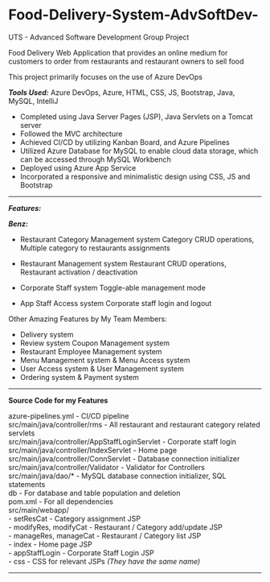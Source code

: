 # Food-Delivery-System-AdvSoftDev-
UTS - Advanced Software Development Group Project 

Food Delivery Web Application that provides an online medium for customers
to order from restaurants and restaurant owners to sell food

This project primarily focuses on the use of Azure DevOps

**_Tools Used:_**
Azure DevOps, Azure, HTML, CSS, JS, Bootstrap, Java, MySQL, IntelliJ

- Completed using Java Server Pages (JSP), Java Servlets on a Tomcat server
- Followed the MVC architecture
- Achieved CI/CD by utilizing Kanban Board, and Azure Pipelines
- Utilized Azure Database for MySQL to enable cloud data storage, which can be accessed through MySQL Workbench
- Deployed using Azure App Service
- Incorporated a responsive and minimalistic design using CSS, JS and Bootstrap

------------------------------------------------------------------

**_Features:_**

**_Benz:_** 
- Restaurant Category Management system 
Category CRUD operations, Multiple category to restaurants assignments

- Restaurant Management system
Restaurant CRUD operations, Restaurant activation / deactivation

- Corporate Staff system
Toggle-able management mode

- App Staff Access system
Corporate staff login and logout

Other Amazing Features by My Team Members:  
- Delivery system
- Review system Coupon Management system
- Restaurant Employee Management system
- Menu Management system & Menu Access system         
- User Access system & User Management system
- Ordering system & Payment system

------------------------------------------------------------------
**Source Code for my Features**

azure-pipelines.yml - CI/CD pipeline  
src/main/java/controller/rms - All restaurant and restaurant category related servlets  
src/main/java/controller/AppStaffLoginServlet - Corporate staff login  
src/main/java/controller/IndexServlet - Home page   
src/main/java/controller/ConnServlet - Database connection initializer 
src/main/java/controller/Validator - Validator for Controllers 
src/main/java/dao/* - MySQL database connection initializer, SQL statements  
db - For database and table population and deletion  
pom.xml - For all dependencies  
src/main/webapp/   
      - setResCat - Category assignment JSP  
      - modifyRes, modifyCat - Restaurant / Category add/update JSP  
      - manageRes, manageCat - Restaurant / Category list JSP  
      - index - Home page JSP  
      - appStaffLogin - Corporate Staff Login JSP  
      - css - CSS for relevant JSPs _(They have the same name)_  

------------------------------------------------------------------
